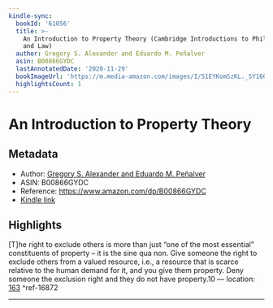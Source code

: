 ```yaml
---
kindle-sync:
  bookId: '61056'
  title: >-
    An Introduction to Property Theory (Cambridge Introductions to Philosophy
    and Law)
  author: Gregory S. Alexander and Eduardo M. Peñalver
  asin: B00866GYDC
  lastAnnotatedDate: '2020-11-29'
  bookImageUrl: 'https://m.media-amazon.com/images/I/51EYKomSzKL._SY160.jpg'
  highlightsCount: 1
---
```

# An Introduction to Property Theory
## Metadata
* Author: [Gregory S. Alexander and Eduardo M. Peñalver](https://www.amazon.comundefined)
* ASIN: B00866GYDC
* Reference: https://www.amazon.com/dp/B00866GYDC
* [Kindle link](kindle://book?action=open&asin=B00866GYDC)

## Highlights
[T]he right to exclude others is more than just “one of the most essential” constituents of property – it is the sine qua non. Give someone the right to exclude others from a valued resource, i.e., a resource that is scarce relative to the human demand for it, and you give them property. Deny someone the exclusion right and they do not have property.10 — location: [163](kindle://book?action=open&asin=B00866GYDC&location=163) ^ref-16872

---
